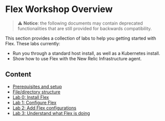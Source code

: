# Flex Workshop Overview

> ⚠️ **Notice**: the following documents may contain deprecated functionalities that are still provided for backwards compatibility. 

This section provides a collection of labs to help you getting started with Flex. These labs currently:

- Run you through a standard host install, as well as a Kubernetes install.
- Show how to use Flex with the New Relic Infrastructure agent. 

## Content

- [Prerequisites and setup](setup_prerequisites.md)
- [File/directory structure](../basics/file_layout.md)
- [Lab 0: Install Flex](lab0_installing.md)
- [Lab 1: Configure Flex](lab1_configuration.md)
- [Lab 2: Add Flex configurations](lab2_adding_configs.md)
- [Lab 3: Understand what Flex is doing](lab3_understand.md)